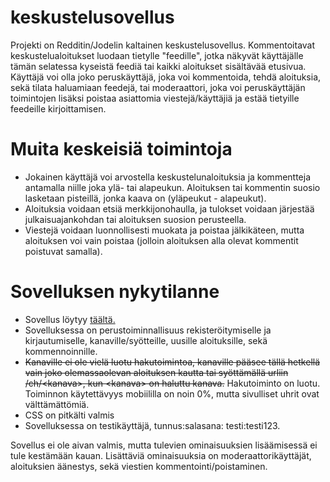 # keskustelusovellus
Projekti on Redditin/Jodelin kaltainen keskustelusovellus. Kommentoitavat keskustelualoitukset luodaan tietylle "feedille", jotka näkyvät käyttäjälle tämän selatessa kyseistä feediä tai kaikki aloitukset sisältävää etusivua. Käyttäjä voi olla joko peruskäyttäjä, joka voi kommentoida, tehdä aloituksia, sekä tilata haluamiaan feedejä, tai moderaattori, joka voi peruskäyttäjän toimintojen lisäksi poistaa asiattomia viestejä/käyttäjiä ja estää tietyille feedeille kirjoittamisen.

# Muita keskeisiä toimintoja
* Jokainen käyttäjä voi arvostella keskustelunaloituksia ja kommentteja antamalla niille joka ylä- tai alapeukun. Aloituksen tai kommentin suosio lasketaan pisteillä, jonka kaava on (yläpeukut - alapeukut).
* Aloituksia voidaan etsiä merkkijonohaulla, ja tulokset voidaan järjestää julkaisuajankohdan tai aloituksen suosion perusteella.
* Viestejä voidaan luonnollisesti muokata ja poistaa jälkikäteen, mutta aloituksen voi vain poistaa (jolloin aloituksen alla olevat kommentit poistuvat samalla).

# Sovelluksen nykytilanne
* Sovellus löytyy [täältä.](https://zzlo-keskustelusovellus.herokuapp.com/)
* Sovelluksessa on perustoiminnallisuus rekisteröitymiselle ja kirjautumiselle, kanaville/syötteille, uusille aloituksille, sekä kommennoinnille.
* ~~Kanaville ei ole vielä luotu hakutoimintoa, kanaville pääsee tällä hetkellä vain joko olemassaolevan aloituksen kautta tai syöttämällä urliin /ch/\<kanava>, kun \<kanava> on haluttu kanava.~~ Hakutoiminto on luotu. Toiminnon käytettävyys mobiililla on noin 0%, mutta sivulliset uhrit ovat välttämättömiä.
* CSS on pitkälti valmis
* Sovelluksessa on testikäyttäjä, tunnus:salasana: testi:testi123.


Sovellus ei ole aivan valmis, mutta tulevien ominaisuuksien lisäämisessä ei tule kestämään kauan. Lisättäviä ominaisuuksia on moderaattorikäyttäjät, aloituksien äänestys, sekä viestien kommentointi/poistaminen.
